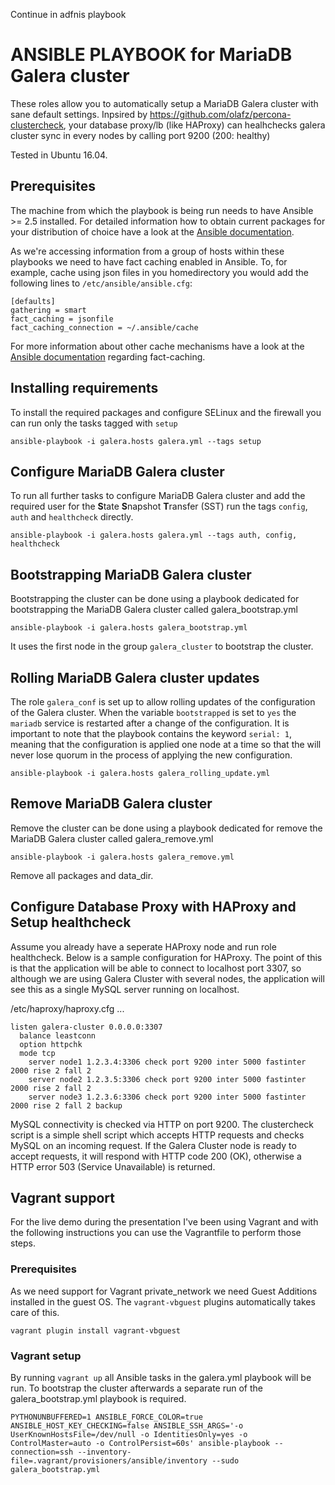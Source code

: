 Continue in adfnis playbook

ANSIBLE PLAYBOOK for MariaDB Galera cluster
===================================================

These roles allow you to automatically setup a MariaDB Galera cluster with sane
default settings. 
Inpsired by https://github.com/olafz/percona-clustercheck, your database proxy/lb (like HAProxy) can healhchecks galera cluster sync in every nodes by calling port 9200 (200: healthy)

Tested in Ubuntu 16.04.

Prerequisites
-------------

The machine from which the playbook is being run needs to have Ansible >= 2.5
installed. For detailed information how to obtain current packages for your
distribution of choice have a look at the
[Ansible documentation](https://docs.ansible.com/ansible/intro_installation.html).

As we're accessing information from a group of hosts within these playbooks we
need to have fact caching enabled in Ansible. To, for example, cache using json
files in you homedirectory you would add the following lines to
``/etc/ansible/ansible.cfg``:

```
[defaults]
gathering = smart
fact_caching = jsonfile
fact_caching_connection = ~/.ansible/cache
```

For more information about other cache mechanisms have a look at the
[Ansible documentation](https://docs.ansible.com/ansible/playbooks_variables.html#fact-caching)
regarding fact-caching.

Installing requirements
-----------------------

To install the required packages and configure SELinux and the firewall you can
run only the tasks tagged with ``setup``

    ansible-playbook -i galera.hosts galera.yml --tags setup

Configure MariaDB Galera cluster
--------------------------------

To run all further tasks to configure MariaDB Galera cluster and add the
required user for the **S**tate **S**napshot **T**ransfer (SST) run the tags ``config``, ``auth`` and ``healthcheck`` directly.

    ansible-playbook -i galera.hosts galera.yml --tags auth, config, healthcheck

Bootstrapping MariaDB Galera cluster
------------------------------------

Bootstrapping the cluster can be done using a playbook dedicated for
bootstrapping the MariaDB Galera cluster called galera_bootstrap.yml

    ansible-playbook -i galera.hosts galera_bootstrap.yml

It uses the first node in the group ``galera_cluster`` to bootstrap the cluster.

Rolling MariaDB Galera cluster updates
--------------------------------------

The role ``galera_conf`` is set up to allow rolling updates of the configuration
of the Galera cluster. When the variable ``bootstrapped`` is set to ``yes`` the
``mariadb`` service is restarted after a change of the configuration. It is
important to note that the playbook contains the keyword ``serial: 1``, meaning
that the configuration is applied one node at a time so that the will never lose
quorum in the process of applying the new configuration.

    ansible-playbook -i galera.hosts galera_rolling_update.yml

Remove MariaDB Galera cluster
------------------------------------

Remove the cluster can be done using a playbook dedicated for
remove the MariaDB Galera cluster called galera_remove.yml

    ansible-playbook -i galera.hosts galera_remove.yml

Remove all packages and data_dir. 

Configure Database Proxy with HAProxy and Setup healthcheck
------------------------------------
Assume you already have a seperate HAProxy node and run role healthcheck.
Below is a sample configuration for HAProxy. The point of this is that the application will be able to connect to localhost port 3307, so although we are using Galera Cluster with several nodes, the application will see this as a single MySQL server running on localhost.

/etc/haproxy/haproxy.cfg
...
```
listen galera-cluster 0.0.0.0:3307
  balance leastconn
  option httpchk
  mode tcp
    server node1 1.2.3.4:3306 check port 9200 inter 5000 fastinter 2000 rise 2 fall 2
    server node2 1.2.3.5:3306 check port 9200 inter 5000 fastinter 2000 rise 2 fall 2
    server node3 1.2.3.6:3306 check port 9200 inter 5000 fastinter 2000 rise 2 fall 2 backup
```

MySQL connectivity is checked via HTTP on port 9200. The clustercheck script is a simple shell script which accepts HTTP requests and checks MySQL on an incoming request. If the Galera Cluster node is ready to accept requests, it will respond with HTTP code 200 (OK), otherwise a HTTP error 503 (Service Unavailable) is returned.

Vagrant support
---------------

For the live demo during the presentation I've been using Vagrant and with the
following instructions you can use the Vagrantfile to perform those steps.

### Prerequisites

As we need support for Vagrant private_network we need Guest Additions
installed in the guest OS. The ``vagrant-vbguest`` plugins automatically
takes care of this.

    vagrant plugin install vagrant-vbguest

### Vagrant setup

By running `vagrant up` all Ansible tasks in the galera.yml playbook will be
run. To bootstrap the cluster afterwards a separate run of the
galera_bootstrap.yml playbook is required.

    PYTHONUNBUFFERED=1 ANSIBLE_FORCE_COLOR=true ANSIBLE_HOST_KEY_CHECKING=false ANSIBLE_SSH_ARGS='-o UserKnownHostsFile=/dev/null -o IdentitiesOnly=yes -o ControlMaster=auto -o ControlPersist=60s' ansible-playbook --connection=ssh --inventory-file=.vagrant/provisioners/ansible/inventory --sudo galera_bootstrap.yml
